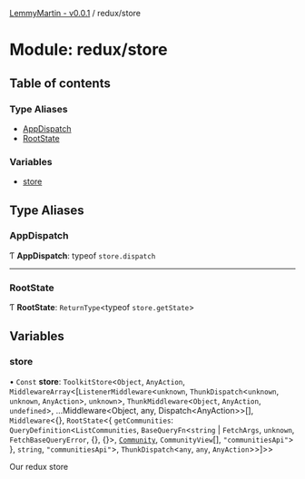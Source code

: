 [LemmyMartin - v0.0.1](../README.md) / redux/store

# Module: redux/store

## Table of contents

### Type Aliases

- [AppDispatch](redux_store.md#appdispatch)
- [RootState](redux_store.md#rootstate)

### Variables

- [store](redux_store.md#store)

## Type Aliases

### AppDispatch

Ƭ **AppDispatch**: typeof `store.dispatch`

___

### RootState

Ƭ **RootState**: `ReturnType`<typeof `store.getState`\>

## Variables

### store

• `Const` **store**: `ToolkitStore`<`Object`, `AnyAction`, `MiddlewareArray`<[`ListenerMiddleware`<`unknown`, `ThunkDispatch`<`unknown`, `unknown`, `AnyAction`\>, `unknown`\>, `ThunkMiddleware`<`Object`, `AnyAction`, `undefined`\>, ...Middleware<Object, any, Dispatch<AnyAction\>\>[], `Middleware`<{}, `RootState`<{ `getCommunities`: `QueryDefinition`<`ListCommunities`, `BaseQueryFn`<`string` \| `FetchArgs`, `unknown`, `FetchBaseQueryError`, {}, {}\>, [`Community`](../enums/features_communities_api.CommunityApiTagTypes.md#community), `CommunityView`[], ``"communitiesApi"``\>  }, `string`, ``"communitiesApi"``\>, `ThunkDispatch`<`any`, `any`, `AnyAction`\>\>]\>\>

Our redux store
